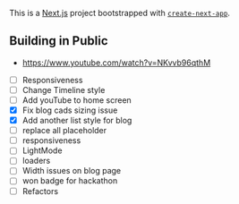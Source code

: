 This is a [Next.js](https://nextjs.org/) project bootstrapped with [`create-next-app`](https://github.com/vercel/next.js/tree/canary/packages/create-next-app).

## Building in Public 

- https://www.youtube.com/watch?v=NKvvb96qthM



- [ ] Responsiveness
- [ ] Change Timeline style
- [ ] Add youTube to home screen
- [x] Fix blog cads sizing issue
- [x] Add another list style for blog
- [ ] replace all placeholder
- [ ] responsiveness
- [ ] LightMode
- [ ] loaders
- [ ] Width issues on blog page
- [ ] won badge for hackathon
- [ ] Refactors
